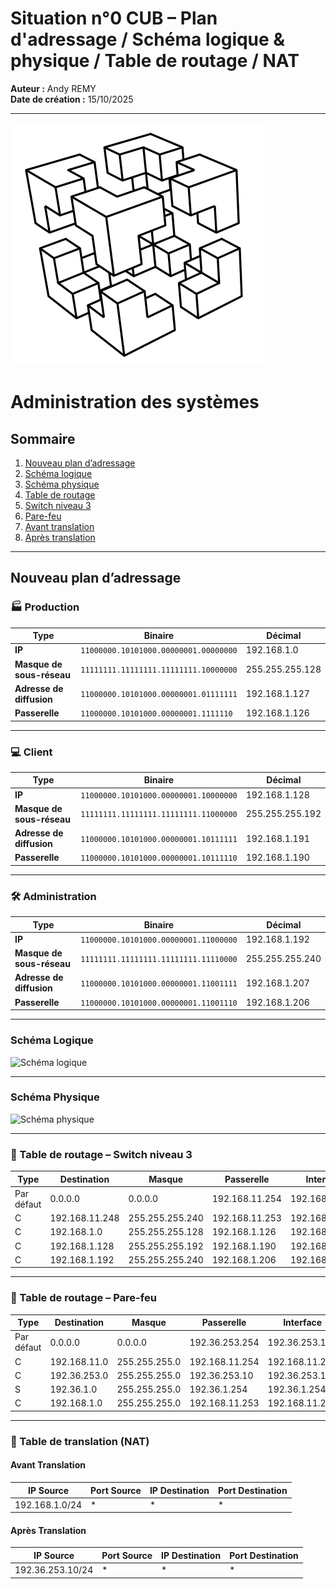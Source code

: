 # Situation n°0 CUB – Plan d'adressage / Schéma logique & physique / Table de routage / NAT

**Auteur :** Andy REMY  
**Date de création :** 15/10/2025  

---
![Logo CUB](../../media/CUB.png)

# Administration des systèmes

## Sommaire
1. [Nouveau plan d’adressage](#nouveau-plan-dadressage)
2. [Schéma logique](#schéma-logique)
3. [Schéma physique](#schéma-physique)
4. [Table de routage](#table-de-routage)
5. [Switch niveau 3](#switch-niveau-3)
6. [Pare-feu](#pare-feu)
7. [Avant translation](#avant-translation)
8. [Après translation](#après-translation)

---

## Nouveau plan d’adressage

### 🏭 Production
| Type | Binaire | Décimal |
|------|----------|----------|
| **IP** | `11000000.10101000.00000001.00000000` | 192.168.1.0 |
| **Masque de sous-réseau** | `11111111.11111111.11111111.10000000` | 255.255.255.128 |
| **Adresse de diffusion** | `11000000.10101000.00000001.01111111` | 192.168.1.127 |
| **Passerelle** | `11000000.10101000.00000001.1111110` | 192.168.1.126 |

---

### 💻 Client
| Type | Binaire | Décimal |
|------|----------|----------|
| **IP** | `11000000.10101000.00000001.10000000` | 192.168.1.128 |
| **Masque de sous-réseau** | `11111111.11111111.11111111.11000000` | 255.255.255.192 |
| **Adresse de diffusion** | `11000000.10101000.00000001.10111111` | 192.168.1.191 |
| **Passerelle** | `11000000.10101000.00000001.10111110` | 192.168.1.190 |

---

### 🛠️ Administration
| Type | Binaire | Décimal |
|------|----------|----------|
| **IP** | `11000000.10101000.00000001.11000000` | 192.168.1.192 |
| **Masque de sous-réseau** | `11111111.11111111.11111111.11110000` | 255.255.255.240 |
| **Adresse de diffusion** | `11000000.10101000.00000001.11001111` | 192.168.1.207 |
| **Passerelle** | `11000000.10101000.00000001.11001110` | 192.168.1.206 |

---
### Schéma Logique

![Schéma logique](../../media/SchémaLogique.png)

---

### Schéma Physique

![Schéma physique](../../media/SchémaPhysique.png)

---

### 🔹 Table de routage – Switch niveau 3

| Type        | Destination     | Masque           | Passerelle      | Interface        |
|--------------|----------------|------------------|-----------------|------------------|
| Par défaut   | 0.0.0.0        | 0.0.0.0          | 192.168.11.254  | 192.168.11.253   |
| C            | 192.168.11.248 | 255.255.255.240  | 192.168.11.253  | 192.168.11.253   |
| C            | 192.168.1.0    | 255.255.255.128  | 192.168.1.126   | 192.168.1.126    |
| C            | 192.168.1.128  | 255.255.255.192  | 192.168.1.190   | 192.168.1.190    |
| C            | 192.168.1.192  | 255.255.255.240  | 192.168.1.206   | 192.168.1.206    |

---

### 🔹 Table de routage – Pare-feu

| Type        | Destination     | Masque           | Passerelle      | Interface        |
|--------------|----------------|------------------|-----------------|------------------|
| Par défaut   | 0.0.0.0        | 0.0.0.0          | 192.36.253.254  | 192.36.253.10    |
| C            | 192.168.11.0   | 255.255.255.0    | 192.168.11.254  | 192.168.11.254   |
| C            | 192.36.253.0   | 255.255.255.0    | 192.36.253.10   | 192.36.253.10    |
| S            | 192.36.1.0     | 255.255.255.0    | 192.36.1.254    | 192.36.1.254     |
| C            | 192.168.1.0    | 255.255.255.0    | 192.168.11.253  | 192.168.11.254   |

---

### 🔁 Table de translation (NAT)

#### Avant Translation
| IP Source       | Port Source | IP Destination | Port Destination |
|------------------|--------------|----------------|------------------|
| 192.168.1.0/24   | *            | *              | *                |

#### Après Translation
| IP Source         | Port Source | IP Destination | Port Destination |
|--------------------|--------------|----------------|------------------|
| 192.36.253.10/24   | *            | *              | *                |